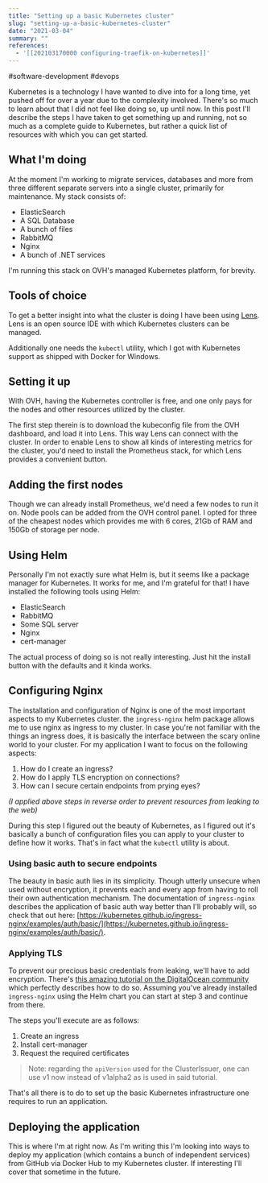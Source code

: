 ```yaml
---
title: "Setting up a basic Kubernetes cluster"
slug: "setting-up-a-basic-kubernetes-cluster"
date: "2021-03-04"
summary: ""
references: 
  - '[[202103170000 configuring-traefik-on-kubernetes]]'
---
```


#software-development #devops

Kubernetes is a technology I have wanted to dive into for a long time, yet pushed off for over a year due to the complexity involved. There's so much to learn about that I did not feel like doing so, up until now. In this post I'll describe the steps I have taken to get something up and running, not so much as a complete guide to Kubernetes, but rather a quick list of resources with which you can get started.

## What I'm doing
At the moment I'm working to migrate services, databases and more from three different separate servers into a single cluster, primarily for maintenance. My stack consists of:

- ElasticSearch
- A SQL Database
- A bunch of files
- RabbitMQ
- Nginx
- A bunch of .NET services

I'm running this stack on OVH's managed Kubernetes platform, for brevity.

## Tools of choice
To get a better insight into what the cluster is doing I have been using [Lens](https://k8slens.dev/). Lens is an open source IDE with which Kubernetes clusters can be managed.

Additionally one needs the `kubectl` utility, which I got with Kubernetes support as shipped with Docker for Windows.

## Setting it up
With OVH, having the Kubernetes controller is free, and one only pays for the nodes and other resources utilized by the cluster.

The first step therein is to download the kubeconfig file from the OVH dashboard, and load it into Lens. This way Lens can connect with the cluster. In order to enable Lens to show all kinds of interesting metrics for the cluster, you'd need to install the Prometheus stack, for which Lens provides a convenient button.

## Adding the first nodes
Though we can already install Prometheus, we'd need a few nodes to run it on. Node pools can be added from the OVH control panel. I opted for three of the cheapest nodes which provides me with 6 cores, 21Gb of RAM and 150Gb of storage per node.

## Using Helm
Personally I'm not exactly sure what Helm is, but it seems like a package manager for Kubernetes. It works for me, and I'm grateful for that! I have installed the following tools using Helm:

- ElasticSearch
- RabbitMQ
- Some SQL server
- Nginx
- cert-manager

The actual process of doing so is not really interesting. Just hit the install button with the defaults and it kinda works.

## Configuring Nginx
The installation and configuration of Nginx is one of the most important aspects to my Kubernetes cluster. the `ingress-nginx` helm package allows me to use nginx as ingress to my cluster. In case you're not familiar with the things an ingress does, it is basically the interface between the scary online world to your cluster. For my application I want to focus on the following aspects:

1. How do I create an ingress?
2. How do I apply TLS encryption on connections?
3. How can I secure certain endpoints from prying eyes?

*(I applied above steps in reverse order to prevent resources from leaking to the web)*

During this step I figured out the beauty of Kubernetes, as I figured out it's basically a bunch of configuration files you can apply to your cluster to define how it works. That's in fact what the `kubectl` utility is about.

### Using basic auth to secure endpoints
The beauty in basic auth lies in its simplicity. Though utterly unsecure when used without encryption, it prevents each and every app from having to roll their own authentication mechanism. The documentation of `ingress-nginx` describes the application of basic auth way better than I'll probably will, so check that out here: [https://kubernetes.github.io/ingress-nginx/examples/auth/basic/](https://kubernetes.github.io/ingress-nginx/examples/auth/basic/).

### Applying TLS
To prevent our precious basic credentials from leaking, we'll have to add encryption. There's [this amazing tutorial on the DigitalOcean community](https://www.digitalocean.com/community/tutorials/how-to-set-up-an-nginx-ingress-with-cert-manager-on-digitalocean-kubernetes#step-3-%E2%80%94-creating-the-ingress-resource) which perfectly describes how to do so. Assuming you've already installed `ingress-nginx` using the Helm chart you can start at step 3 and continue from there.

The steps you'll execute are as follows:

1. Create an ingress
2. Install cert-manager
3. Request the required certificates

> Note: regarding the `apiVersion` used for the ClusterIssuer, one can use v1 now instead of v1alpha2 as is used in said tutorial.

That's all there is to do to set up the basic Kubernetes infrastructure one requires to run an application.

## Deploying the application
This is where I'm at right now. As I'm writing this I'm looking into ways to deploy my application (which contains a bunch of independent services) from GitHub via Docker Hub to my Kubernetes cluster. If interesting I'll cover that sometime in the future.

